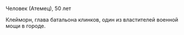 Человек (Атемец), 50 лет

Клейморн, глава батальона клинков, один из властителей военной мощи в городе. 
